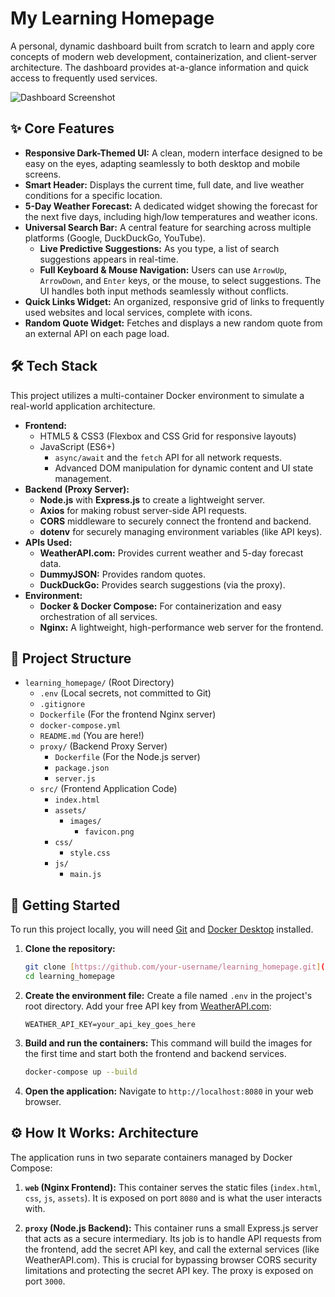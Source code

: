 # My Learning Homepage

A personal, dynamic dashboard built from scratch to learn and apply core concepts of modern web development, containerization, and client-server architecture. The dashboard provides at-a-glance information and quick access to frequently used services.

![Dashboard Screenshot](https://github.com/gazaka/learning_homepage/blob/main/src/assets/images/dashboard-screeenshot.png) <!-- You can replace this with a real screenshot of your dashboard later! -->

## ✨ Core Features

- **Responsive Dark-Themed UI:** A clean, modern interface designed to be easy on the eyes, adapting seamlessly to both desktop and mobile screens.
- **Smart Header:** Displays the current time, full date, and live weather conditions for a specific location.
- **5-Day Weather Forecast:** A dedicated widget showing the forecast for the next five days, including high/low temperatures and weather icons.
- **Universal Search Bar:** A central feature for searching across multiple platforms (Google, DuckDuckGo, YouTube).
    - **Live Predictive Suggestions:** As you type, a list of search suggestions appears in real-time.
    - **Full Keyboard & Mouse Navigation:** Users can use `ArrowUp`, `ArrowDown`, and `Enter` keys, or the mouse, to select suggestions. The UI handles both input methods seamlessly without conflicts.
- **Quick Links Widget:** An organized, responsive grid of links to frequently used websites and local services, complete with icons.
- **Random Quote Widget:** Fetches and displays a new random quote from an external API on each page load.

## 🛠️ Tech Stack

This project utilizes a multi-container Docker environment to simulate a real-world application architecture.

- **Frontend:**
    - HTML5 & CSS3 (Flexbox and CSS Grid for responsive layouts)
    - JavaScript (ES6+)
        - `async/await` and the `fetch` API for all network requests.
        - Advanced DOM manipulation for dynamic content and UI state management.
- **Backend (Proxy Server):**
    - **Node.js** with **Express.js** to create a lightweight server.
    - **Axios** for making robust server-side API requests.
    - **CORS** middleware to securely connect the frontend and backend.
    - **dotenv** for securely managing environment variables (like API keys).
- **APIs Used:**
    - **WeatherAPI.com:** Provides current weather and 5-day forecast data.
    - **DummyJSON:** Provides random quotes.
    - **DuckDuckGo:** Provides search suggestions (via the proxy).
- **Environment:**
    - **Docker & Docker Compose:** For containerization and easy orchestration of all services.
    - **Nginx:** A lightweight, high-performance web server for the frontend.

## 📂 Project Structure

- `learning_homepage/` (Root Directory)
    - `.env` (Local secrets, not committed to Git)
    - `.gitignore`
    - `Dockerfile` (For the frontend Nginx server)
    - `docker-compose.yml`
    - `README.md` (You are here!)
    - `proxy/` (Backend Proxy Server)
        - `Dockerfile` (For the Node.js server)
        - `package.json`
        - `server.js`
    - `src/` (Frontend Application Code)
        - `index.html`
        - `assets/`
            - `images/`
                - `favicon.png`
        - `css/`
            - `style.css`
        - `js/`
            - `main.js`

## 🚀 Getting Started

To run this project locally, you will need [Git](https://git-scm.com/) and [Docker Desktop](https://www.docker.com/products/docker-desktop/) installed.

1.  **Clone the repository:**

    ```bash
    git clone [https://github.com/your-username/learning_homepage.git](https://github.com/your-username/learning_homepage.git)
    cd learning_homepage
    ```

2.  **Create the environment file:**
    Create a file named `.env` in the project's root directory. Add your free API key from [WeatherAPI.com](https://www.weatherapi.com/):

    ```env
    WEATHER_API_KEY=your_api_key_goes_here
    ```

3.  **Build and run the containers:**
    This command will build the images for the first time and start both the frontend and backend services.

    ```bash
    docker-compose up --build
    ```

4.  **Open the application:**
    Navigate to `http://localhost:8080` in your web browser.

## ⚙️ How It Works: Architecture

The application runs in two separate containers managed by Docker Compose:

1.  **`web` (Nginx Frontend):** This container serves the static files (`index.html`, `css`, `js`, `assets`). It is exposed on port `8080` and is what the user interacts with.

2.  **`proxy` (Node.js Backend):** This container runs a small Express.js server that acts as a secure intermediary. Its job is to handle API requests from the frontend, add the secret API key, and call the external services (like WeatherAPI.com). This is crucial for bypassing browser CORS security limitations and protecting the secret API key. The proxy is exposed on port `3000`.
